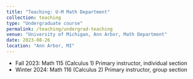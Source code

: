 ```yaml
---
title: "Teaching: U-M Math Department"
collection: teaching
type: "Undergraduate course"
permalink: /teaching/undergrad-teaching
venue: "University of Michigan, Ann Arbor, Math Department"
date: 2023-08-26
location: "Ann Arbor, MI"
---
```


* Fall 2023: Math 115 (Calculus 1) Primary instructor, individual section
* Winter 2024: Math 116 (Calculus 2) Primary instructor, group section
